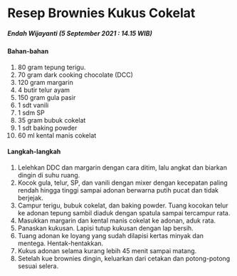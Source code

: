 # Resep Brownies Kukus Cokelat
##### Endah Wijayanti (5 September 2021 : 14.15 WIB)

#### Bahan-bahan

1. 80 gram tepung terigu.
2. 70 gram dark cooking chocolate (DCC)
3. 120 gram margarin
4. 4 butir telur ayam
5. 150 gram gula pasir
6. 1 sdt vanili
7. 1 sdm SP
8. 35 gram bubuk cokelat
9. 1 sdt baking powder
10. 60 ml kental manis cokelat

#### Langkah-langkah

1. Lelehkan DDC dan margarin dengan cara ditim, lalu angkat dan biarkan dingin di suhu ruang.
2. Kocok gula, telur, SP, dan vanili dengan mixer dengan kecepatan paling rendah hingga tinggi sampai adonan berwarna putih pucat dan tidak berjejak.
3. Campur terigu, bubuk cokelat, dan baking powder. Tuang kocokan telur ke adonan tepung sambil diaduk dengan spatula sampai tercampur rata.
4. Masukkan margarin dan kental manis cokelat ke adonan, aduk rata.
5. Panaskan kukusan. Lapisi tutup kukusan dengan lap bersih.
6. Tuang adonan ke loyang yang sudah dilapisi kertas minyak dan mentega. Hentak-hentakkan.
7. Kukus adonan selama kurang lebih 45 menit sampai matang.
8. Setelah kue brownies dingin, keluarkan dari cetakan dan potong-potong sesuai selera.


